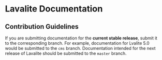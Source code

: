 # Lavalite Documentation

## Contribution Guidelines

If you are submitting documentation for the **current stable release**, submit it to the corresponding branch. For example, documentation for Lvalite 5.0 would be submitted to the `cms` branch. Documentation intended for the next release of Lavalite should be submitted to the `master` branch.

